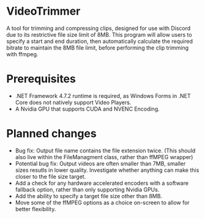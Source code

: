# VideoTrimmer
A tool for trimming and compressing clips, designed for use with Discord due to its restrictive file size limit of 8MB.  This program will allow users to specify a start and end duration, then automatically calculate the required bitrate to maintain the 8MB file limit, before performing the clip trimming with ffmpeg.

# Prerequisites
- .NET Framework 4.7.2 runtime is required, as Windows Forms in .NET Core does not natively support Video Players.
- A Nvidia GPU that supports CUDA and NVENC Encoding.

# Planned changes
- Bug fix: Output file name contains the file extension twice. (This should also live within the FileManagment class, rather than ffMPEG wrapper)
- Potential bug fix: Output videos are often smaller than 7MB, smaller sizes resutls in lower quality.  Investigate whether anything can make this closer to the file size target.
- Add a check for any hardware accelerated encoders with a software fallback option, rather than only supporting Nvidia GPUs.
- Add the ability to specify a target file size other than 8MB.
- Move some of the ffMPEG options as a choice on-screen to allow for better flexibility.
